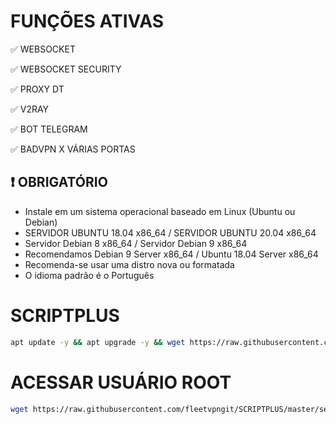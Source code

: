 # FUNÇÕES ATIVAS

✅ WEBSOCKET

✅ WEBSOCKET SECURITY

✅ PROXY DT

✅ V2RAY

✅ BOT TELEGRAM

✅ BADVPN X VÁRIAS PORTAS

## :heavy_exclamation_mark: OBRIGATÓRIO
* Instale em um sistema operacional baseado em Linux (Ubuntu ou Debian)
* SERVIDOR UBUNTU 18.04 x86_64 / SERVIDOR UBUNTU 20.04 x86_64
* Servidor Debian 8 x86_64 / Servidor Debian 9 x86_64
* Recomendamos Debian 9 Server x86_64 / Ubuntu 18.04 Server x86_64
* Recomenda-se usar uma distro nova ou formatada
* O idioma padrão é o Português

# SCRIPTPLUS
````bash
apt update -y && apt upgrade -y && wget https://raw.githubusercontent.com/fleetvpngit/SCRIPTPLUS/master/Plus && chmod 777 Plus && ./Plus
````

# ACESSAR USUÁRIO ROOT
````bash
wget https://raw.githubusercontent.com/fleetvpngit/SCRIPTPLUS/master/senharoot.sh && chmod 777 senharoot.sh && ./senharoot.sh
````